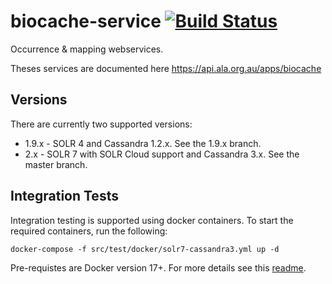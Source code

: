 biocache-service [![Build Status](https://travis-ci.org/AtlasOfLivingAustralia/biocache-service.svg?branch=master)](http://travis-ci.org/AtlasOfLivingAustralia/biocache-service)
================

Occurrence &amp; mapping webservices.

Theses services are documented here https://api.ala.org.au/apps/biocache

## Versions

There are currently two supported versions:

* 1.9.x  - SOLR 4 and Cassandra 1.2.x. See the 1.9.x branch.
* 2.x - SOLR 7 with SOLR Cloud support and Cassandra 3.x. See the master branch.

## Integration Tests

Integration testing is supported using docker containers.
To start the required containers, run the following:

```
docker-compose -f src/test/docker/solr7-cassandra3.yml up -d
```

Pre-requistes are Docker version 17+. For more details see this [readme](/src/test/docker/README.md).